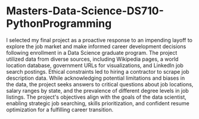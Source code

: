 # Masters-Data-Science-DS710-PythonProgramming

I selected my final project as a proactive response to an impending layoff to explore the job market and make informed career development decisions following enrollment in a Data Science graduate program. The project utilized data from diverse sources, including Wikipedia pages, a world location database, government URLs for visualizations, and LinkedIn job search postings. Ethical constraints led to hiring a contractor to scrape job description data. While acknowledging potential limitations and biases in the data, the project seeks answers to critical questions about job locations, salary ranges by state, and the prevalence of different degree levels in job listings. The project's objectives align with the goals of the data scientist, enabling strategic job searching, skills prioritization, and confident resume optimization for a fulfilling career transition.
